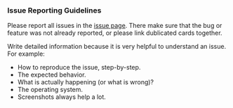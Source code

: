 ### Issue Reporting Guidelines

Please report all issues in the [issue page](https://gitlab.com/mareikei/claimasylum/issues). There make sure that the bug or feature was not already reported, or please link dublicated cards together.

Write detailed information because it is very helpful to understand an issue. For example:

- How to reproduce the issue, step-by-step.
- The expected behavior.
- What is actually happening (or what is wrong)?
- The operating system.
- Screenshots always help a lot.
